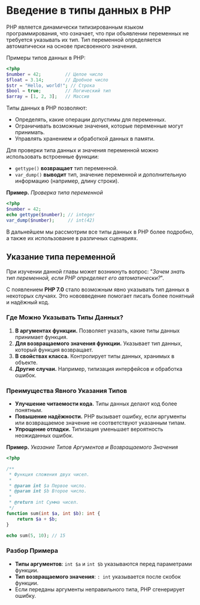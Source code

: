 # Введение в типы данных в PHP

PHP является динамически типизированным языком программирования, что означает, что при объявлении переменных не требуется указывать их тип. Тип переменной определяется автоматически на основе присвоенного значения.

Примеры типов данных в PHP:

```php
<?php
$number = 42;         // Целое число
$float = 3.14;        // Дробное число
$str = "Hello, world!"; // Строка
$bool = true;         // Логический тип
$array = [1, 2, 3];   // Массив
```

Типы данных в PHP позволяют:

- Определять, какие операции допустимы для переменных.
- Ограничивать возможные значения, которые переменные могут принимать.
- Управлять хранением и обработкой данных в памяти.

Для проверки типа данных и значения переменной можно использовать встроенные функции:

- `gettype()` **возвращает** тип переменной.
- `var_dump()` **выводит** тип, значение переменной и дополнительную информацию (например, длину строки).

**Пример.** _Проверка типа переменной_

```php
<?php
$number = 42;
echo gettype($number); // integer
var_dump($number);     // int(42)
```

В дальнейшем мы рассмотрим все типы данных в PHP более подробно, а также их использование в различных сценариях.

## Указание типа переменной

При изучении данной главы может возникнуть вопрос: "*Зачем знать тип переменной, если PHP определяет его автоматически?*".

С появлением **PHP 7.0** стало возможным явно указывать тип данных в некоторых случаях. Это нововведение помогает писать более понятный и надёжный код.

### Где Можно Указывать Типы Данных?

1. **В аргументах функции.** Позволяет указать, какие типы данных принимает функция.
2. **Для возвращаемого значения функции.** Указывает тип данных, который функция возвращает.
3. **В свойствах класса.** Контролирует типы данных, хранимых в объекте.
4. **Другие случаи.** Например, типизация интерфейсов и обработка ошибок.

### Преимущества Явного Указания Типов

- **Улучшение читаемости кода.** Типы данных делают код более понятным.
- **Повышение надёжности.** PHP вызывает ошибку, если аргументы или возвращаемое значение не соответствуют указанным типам.
- **Упрощение отладки.** Типизация уменьшает вероятность неожиданных ошибок.

**Пример.** _Указание Типов Аргументов и Возвращаемого Значения_

```php
<?php

/**
 * Функция сложения двух чисел.
 *
 * @param int $a Первое число.
 * @param int $b Второе число.
 *
 * @return int Сумма чисел.
 */
function sum(int $a, int $b): int {
    return $a + $b;
}

echo sum(5, 10); // 15
```

### Разбор Примера

- **Типы аргументов**: `int $a` и `int $b` указываются перед параметрами функции.
- **Тип возвращаемого значения**: `: int` указывается после скобок функции.
- Если переданы аргументы неправильного типа, PHP сгенерирует ошибку.
